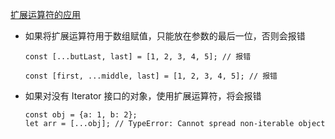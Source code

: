 [扩展运算符的应用](https://vue3js.cn/interview/es6/array.html#%E4%B8%80%E3%80%81%E6%89%A9%E5%B1%95%E8%BF%90%E7%AE%97%E7%AC%A6%E7%9A%84%E5%BA%94%E7%94%A8)



+ 如果将扩展运算符用于数组赋值，只能放在参数的最后一位，否则会报错
    ```
    const [...butLast, last] = [1, 2, 3, 4, 5]; // 报错

    const [first, ...middle, last] = [1, 2, 3, 4, 5]; // 报错
    ```

+ 如果对没有 Iterator 接口的对象，使用扩展运算符，将会报错
    ```
    const obj = {a: 1, b: 2};
    let arr = [...obj]; // TypeError: Cannot spread non-iterable object
    ```

